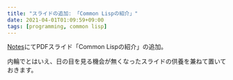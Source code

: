 ```yaml
---
title: "スライドの追加: 「Common Lispの紹介」"
date: 2021-04-01T01:09:59+09:00
tags: [programming, common lisp]
---
```


[Notes](https://biyori-sh.github.io/notes/notes/)にてPDFスライド「Common Lispの紹介」の追加。

内輪でとはいえ、日の目を見る機会が無くなったスライドの供養を兼ねて置いておきます。
